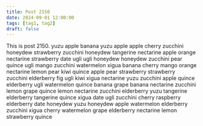 ```yaml
---
title: Post 2150
date: 2024-09-01 12:00:00
tags: [tag1, tag2]
draft: false
---
```

This is post 2150.
yuzu
apple
banana
yuzu
apple
apple
cherry
zucchini
honeydew
strawberry
zucchini
honeydew
tangerine
nectarine
apple
orange
nectarine
strawberry
date
ugli
ugli
honeydew
honeydew
zucchini
pear
quince
ugli
mango
zucchini
watermelon
xigua
banana
cherry
mango
orange
nectarine
lemon
pear
kiwi
quince
apple
pear
strawberry
strawberry
zucchini
elderberry
fig
ugli
kiwi
xigua
nectarine
yuzu
zucchini
apple
quince
elderberry
ugli
watermelon
quince
banana
grape
banana
nectarine
zucchini
lemon
grape
quince
lemon
nectarine
zucchini
elderberry
yuzu
tangerine
elderberry
tangerine
quince
xigua
date
ugli
zucchini
cherry
raspberry
elderberry
date
honeydew
yuzu
honeydew
apple
watermelon
elderberry
zucchini
xigua
cherry
watermelon
grape
elderberry
nectarine
lemon
strawberry
quince
